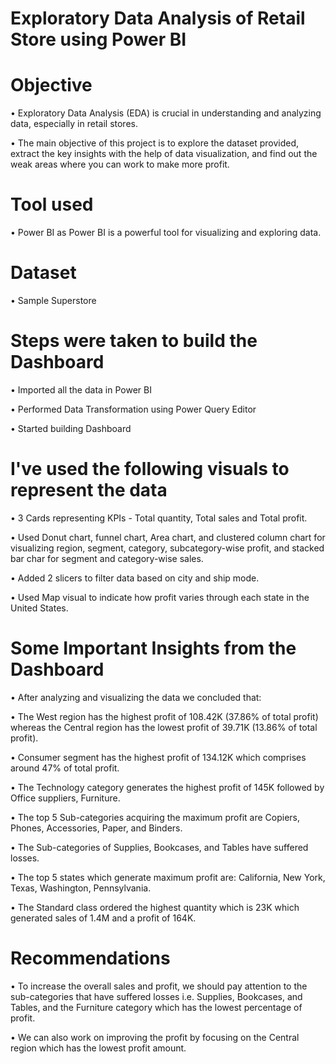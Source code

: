 # Exploratory Data Analysis of Retail Store using Power BI

# Objective

•	Exploratory Data Analysis (EDA) is crucial in understanding and analyzing data, especially in retail stores.

•	The main objective of this project is to explore the dataset provided, extract the key insights with the help of data visualization, and find out the weak areas where you can work to make more profit.

# Tool used 

•	Power BI as Power BI is a powerful tool for visualizing and exploring data.

# Dataset

•	Sample Superstore

# Steps were taken to build the Dashboard

•	Imported all the data in Power BI

•	Performed Data Transformation using Power Query Editor

•	Started building Dashboard

# I've used the following visuals to represent the data

•	 3 Cards representing KPIs - Total quantity, Total sales and Total profit.

•	 Used Donut chart, funnel chart, Area chart, and clustered column chart for visualizing region, segment, category, subcategory-wise profit, 
   and stacked bar char for segment and category-wise sales.

•	 Added 2 slicers to filter data based on city and ship mode.

•	 Used Map visual to indicate how profit varies through each state in the United States.


# Some Important Insights from the Dashboard

•	After analyzing and visualizing the data we concluded that:

•	The West region has the highest profit of 108.42K (37.86% of total profit) whereas the Central region has the lowest profit of 39.71K (13.86% of total profit).

•	Consumer segment has the highest profit of 134.12K which comprises around 47% of total profit.

•	The Technology category generates the highest profit of 145K followed by Office suppliers, Furniture.

•	The top 5 Sub-categories acquiring the maximum profit are Copiers, Phones, Accessories, Paper, and Binders.

•	The Sub-categories of Supplies, Bookcases, and Tables have suffered losses.

•	The top 5 states which generate maximum profit are: California, New York, Texas, Washington, Pennsylvania.

•	The Standard class ordered the highest quantity which is 23K which generated sales of 1.4M and a profit of 164K.

# Recommendations

•	To increase the overall sales and profit, we should pay attention to the sub-categories that have suffered losses 
  i.e. Supplies, Bookcases, and Tables, and the Furniture category which has the lowest percentage of profit.

•	We can also work on improving the profit by focusing on the Central region which has the lowest profit amount.

